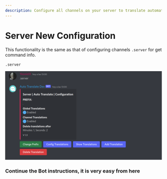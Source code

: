 ```yaml
---
description: Configure all channels on your server to translate automatically
---
```


# Server New Configuration

This functionality is the same as that of configuring channels `.server` for get command info.

```
.server
```

![](</img/docs/server-cmd.png>)

### **Continue the Bot instructions, it is very easy from here**